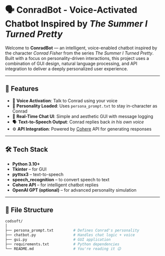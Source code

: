 # 🗣️ ConradBot - Voice-Activated Chatbot Inspired by *The Summer I Turned Pretty*

Welcome to **ConradBot** — an intelligent, voice-enabled chatbot inspired by the character *Conrad Fisher* from the series *The Summer I Turned Pretty*. Built with a focus on personality-driven interactions, this project uses a combination of GUI design, natural language processing, and API integration to deliver a deeply personalized user experience.

---

## 🎯 Features

- 🎤 **Voice Activation**: Talk to Conrad using your voice
- 🧠 **Personality Loaded**: Uses `persona_prompt.txt` to stay in-character as Conrad
- 💬 **Real-Time Chat UI**: Simple and aesthetic GUI with message logging
- 🗣️ **Text-to-Speech Output**: Conrad replies back *in his own voice*
- ⚙️ **API Integration**: Powered by [Cohere](https://cohere.com) API for generating responses

---

## 🛠️ Tech Stack

- **Python 3.10+**
- **Tkinter** – for GUI
- **pyttsx3** – text-to-speech
- **speech_recognition** – to convert speech to text
- **Cohere API** – for intelligent chatbot replies
- **OpenAI GPT (optional)** – for advanced personality simulation

---

## 📁 File Structure

```bash
codsoft/
│
├── persona_prompt.txt         # Defines Conrad's personality
├── chatbot.py                 # Handles chat logic + voice
├── gui.py                     # GUI application
├── requirements.txt           # Python dependencies
└── README.md                  # You're reading it 😉
